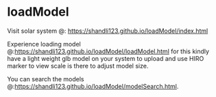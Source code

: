# loadModel

Visit solar system @: https://shandli123.github.io/loadModel/index.html 

Experience loading model @:https://shandli123.github.io/loadModel/loadModel.html for this kindly have a light weight glb model on your system to upload and use HIRO marker to view scale is there to adjust model size.

You can search the models @:https://shandli123.github.io/loadModel/modelSearch.html.
